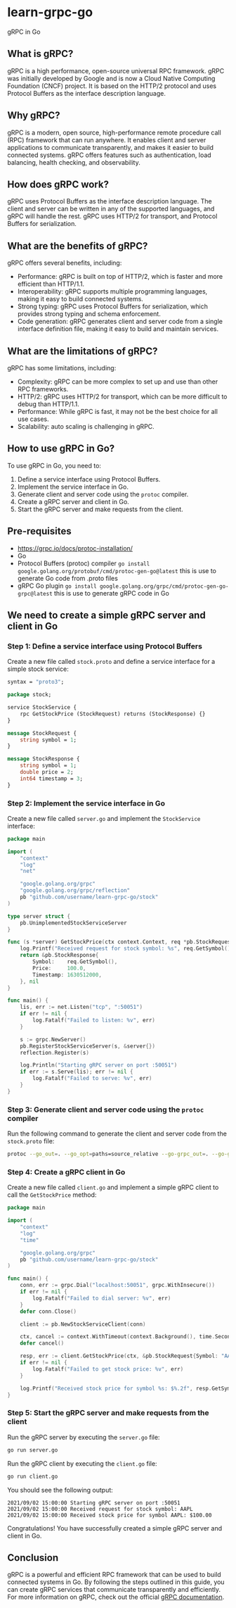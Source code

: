 # learn-grpc-go
 gRPC in Go

## What is gRPC?
gRPC is a high performance, open-source universal RPC framework. gRPC was initially developed by Google and is now a Cloud Native Computing Foundation (CNCF) project. It is based on the HTTP/2 protocol and uses Protocol Buffers as the interface description language.

## Why gRPC?
gRPC is a modern, open source, high-performance remote procedure call (RPC) framework that can run anywhere. It enables client and server applications to communicate transparently, and makes it easier to build connected systems. gRPC offers features such as authentication, load balancing, health checking, and observability.

## How does gRPC work?
gRPC uses Protocol Buffers as the interface description language. The client and server can be written in any of the supported languages, and gRPC will handle the rest. gRPC uses HTTP/2 for transport, and Protocol Buffers for serialization.

## What are the benefits of gRPC?
gRPC offers several benefits, including:
- Performance: gRPC is built on top of HTTP/2, which is faster and more efficient than HTTP/1.1.
- Interoperability: gRPC supports multiple programming languages, making it easy to build connected systems.
- Strong typing: gRPC uses Protocol Buffers for serialization, which provides strong typing and schema enforcement.
- Code generation: gRPC generates client and server code from a single interface definition file, making it easy to build and maintain services.

## What are the limitations of gRPC?
gRPC has some limitations, including:
- Complexity: gRPC can be more complex to set up and use than other RPC frameworks.
- HTTP/2: gRPC uses HTTP/2 for transport, which can be more difficult to debug than HTTP/1.1.
- Performance: While gRPC is fast, it may not be the best choice for all use cases.
- Scalability: auto scaling is challenging in gRPC.

## How to use gRPC in Go?
To use gRPC in Go, you need to:
1. Define a service interface using Protocol Buffers.
2. Implement the service interface in Go.
3. Generate client and server code using the `protoc` compiler.
4. Create a gRPC server and client in Go.
5. Start the gRPC server and make requests from the client.

## Pre-requisites
- https://grpc.io/docs/protoc-installation/
- Go
- Protocol Buffers (protoc) compiler `go install google.golang.org/protobuf/cmd/protoc-gen-go@latest` this is use to generate Go code from .proto files
- gRPC Go plugin `go install google.golang.org/grpc/cmd/protoc-gen-go-grpc@latest` this is use to generate gRPC code in Go

## We need to create a simple gRPC **server** and **client** in Go

### Step 1: Define a service interface using Protocol Buffers
Create a new file called `stock.proto` and define a service interface for a simple stock service:

```proto
syntax = "proto3";

package stock;

service StockService {
	rpc GetStockPrice (StockRequest) returns (StockResponse) {}
}

message StockRequest {
	string symbol = 1;
}

message StockResponse {
	string symbol = 1;
	double price = 2;
	int64 timestamp = 3;
}
```

### Step 2: Implement the service interface in Go
Create a new file called `server.go` and implement the `StockService` interface:

```go
package main

import (
	"context"
	"log"
	"net"

	"google.golang.org/grpc"
	"google.golang.org/grpc/reflection"
	pb "github.com/username/learn-grpc-go/stock"
)

type server struct {
	pb.UnimplementedStockServiceServer
}

func (s *server) GetStockPrice(ctx context.Context, req *pb.StockRequest) (*pb.StockResponse, error) {
	log.Printf("Received request for stock symbol: %s", req.GetSymbol())
	return &pb.StockResponse{
		Symbol:    req.GetSymbol(),
		Price:     100.0,
		Timestamp: 1630512000,
	}, nil
}

func main() {
	lis, err := net.Listen("tcp", ":50051")
	if err != nil {
		log.Fatalf("Failed to listen: %v", err)
	}

	s := grpc.NewServer()
	pb.RegisterStockServiceServer(s, &server{})
	reflection.Register(s)

	log.Println("Starting gRPC server on port :50051")
	if err := s.Serve(lis); err != nil {
		log.Fatalf("Failed to serve: %v", err)
	}
}
```

### Step 3: Generate client and server code using the `protoc` compiler
Run the following command to generate the client and server code from the `stock.proto` file:

```bash
protoc --go_out=. --go_opt=paths=source_relative --go-grpc_out=. --go-grpc_opt=paths=source_relative stock.proto
```

### Step 4: Create a gRPC client in Go
Create a new file called `client.go` and implement a simple gRPC client to call the `GetStockPrice` method:

```go
package main

import (
	"context"
	"log"
	"time"

	"google.golang.org/grpc"
	pb "github.com/username/learn-grpc-go/stock"
)

func main() {
	conn, err := grpc.Dial("localhost:50051", grpc.WithInsecure())
	if err != nil {
		log.Fatalf("Failed to dial server: %v", err)
	}
	defer conn.Close()

	client := pb.NewStockServiceClient(conn)

	ctx, cancel := context.WithTimeout(context.Background(), time.Second)
	defer cancel()

	resp, err := client.GetStockPrice(ctx, &pb.StockRequest{Symbol: "AAPL"})
	if err != nil {
		log.Fatalf("Failed to get stock price: %v", err)
	}

	log.Printf("Received stock price for symbol %s: $%.2f", resp.GetSymbol(), resp.GetPrice())
}
```

### Step 5: Start the gRPC server and make requests from the client
Run the gRPC server by executing the `server.go` file:

```bash
go run server.go
```

Run the gRPC client by executing the `client.go` file:

```bash
go run client.go
```

You should see the following output:

```
2021/09/02 15:00:00 Starting gRPC server on port :50051
2021/09/02 15:00:00 Received request for stock symbol: AAPL
2021/09/02 15:00:00 Received stock price for symbol AAPL: $100.00
```

Congratulations! You have successfully created a simple gRPC server and client in Go.

## Conclusion
gRPC is a powerful and efficient RPC framework that can be used to build connected systems in Go. By following the steps outlined in this guide, you can create gRPC services that communicate transparently and efficiently. For more information on gRPC, check out the official [gRPC documentation](https://grpc.io/docs/).